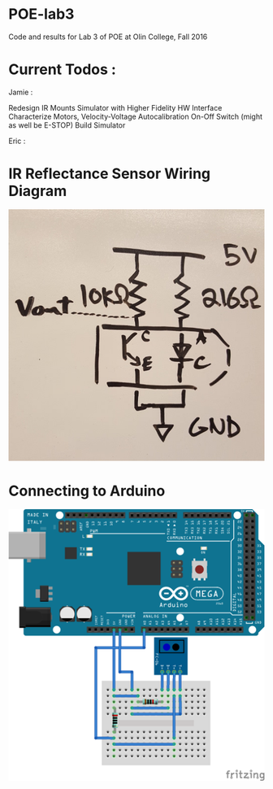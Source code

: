 # POE-lab3

Code and results for Lab 3 of POE at Olin College, Fall 2016

# Current Todos :

Jamie :

Redesign IR Mounts
Simulator with Higher Fidelity HW Interface
Characterize Motors, Velocity-Voltage
Autocalibration
On-Off Switch (might as well be E-STOP)
Build Simulator

Eric :


# IR Reflectance Sensor Wiring Diagram

![IRWiring](images/ir_reader_wiring.jpg)

# Connecting to Arduino

![IRReader](images/ir_reader.png)

